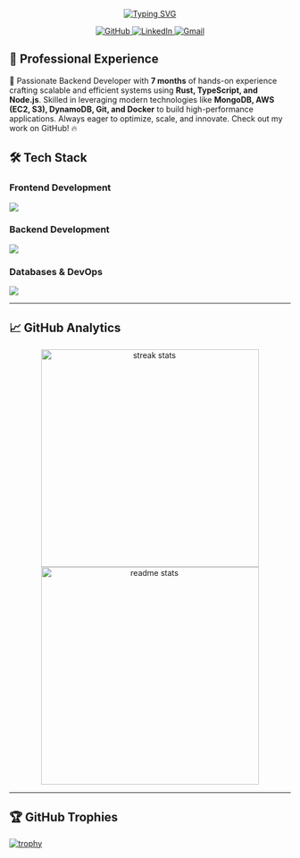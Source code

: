 
<p  align="center">
<a href="https://git.io/typing-svg"><img src="https://readme-typing-svg.herokuapp.com?font=Sigmar&size=30&duration=4000&pause=1000&color=F76418&center=true&vCenter=true&multiline=true&width=440&lines=Hi%F0%9F%91%8B%2C+I'm+Phuc+Lam" alt="Typing SVG" /></a></p>
<!-- Social Badges -->
<p align="center" >
  <a href="https://github.com/PhucLam202" target="_blank">
    <img src="https://img.shields.io/badge/GitHub-181717?style=for-the-badge&logo=github&logoColor=white" alt="GitHub">
  </a>
  <a href="https://www.linkedin.com/in/phuclam-alex/">
    <img src="https://img.shields.io/badge/LinkedIn-0A66C2?style=for-the-badge&logo=linkedin&logoColor=white" alt="LinkedIn">
  </a>
  <a href="mailto:lamthanhphucit@gmail.com">
    <img src="https://img.shields.io/badge/Gmail-EA4335?style=for-the-badge&logo=gmail&logoColor=white" alt="Gmail">
  </a>
</p>

<!-- Professional Experience Section -->
## 💼 Professional Experience

🚀 Passionate Backend Developer with **7 months** of hands-on experience crafting scalable and efficient systems using **Rust, TypeScript, and Node.js**. Skilled in leveraging modern technologies like **MongoDB, AWS (EC2, S3), DynamoDB, Git, and Docker** to build high-performance applications. Always eager to optimize, scale, and innovate. Check out my work on GitHub! 🔥

<!-- Tech Stack Section -->
## 🛠️ Tech Stack

### **Frontend Development**
<div align="left">
  <img src="https://skillicons.dev/icons?i=react,typescript,javascript,html,css,tailwind" />
</div>

### **Backend Development**
<div align="left">
  <img src="https://skillicons.dev/icons?i=nodejs,typescript,rust" />
</div>

### **Databases & DevOps**
<div align="left">
  <img src="https://skillicons.dev/icons?i=mongodb,postgres,docker,aws,postman,supabase,git,linux" />
</div>

----
## 📈 GitHub Analytics
<div align=center>
  <img width=390 src="https://github-readme-streak-stats-salesp07.vercel.app/?user=phuclam202&count_private=true&theme=react&border_radius=10" alt="streak stats"/>
  <img width=390 src="https://github-readme-stats-salesp07.vercel.app/api?username=phuclam202&count_private=true&show_icons=true&theme=react&rank_icon=github&border_radius=10" alt="readme stats" />
  <br/>
<!--   <img width=325 align="center" src="https://github-readme-stats-salesp07.vercel.app/api/top-langs/?username=vanthaita&hide=HTML&langs_count=8&layout=compact&theme=react&border_radius=10&size_weight=0.5&count_weight=0.5&exclude_repo=github-readme-stats" alt="top langs" /> -->
</div>

----
<!-- Trophy Section -->
## 🏆 GitHub Trophies

[![trophy](https://github-profile-trophy.vercel.app/?username=phuclam202&theme=onedark&margin-w=15&no-frame=true)](https://github.com/ryo-ma/github-profile-trophy)

